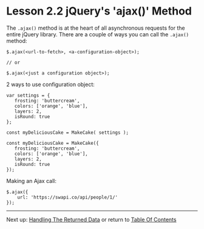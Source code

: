 # Lesson 2.2 jQuery's 'ajax()' Method

The `.ajax()` method is at the heart of all asynchronous requests for the entire jQuery library. There are a couple of ways you can call the `.ajax()` method:

```
$.ajax(<url-to-fetch>, <a-configuration-object>);

// or 

$.ajax(<just a configuration object>);
```

2 ways to use configuration object:
```
var settings = {
   frosting: 'buttercream',
   colors: ['orange', 'blue'],
   layers: 2,
   isRound: true
};

const myDeliciousCake = MakeCake( settings );
```
```
const myDeliciousCake = MakeCake({
   frosting: 'buttercream',
   colors: ['orange', 'blue'],
   layers: 2,
   isRound: true
});
```

Making an Ajax call:
```
$.ajax({
    url: 'https://swapi.co/api/people/1/'
});
```

- - -
Next up: [Handling The Returned Data](ND024_Part3_Lesson02_03.md) or return to [Table Of Contents](./ND024_TableOfContents.md)
